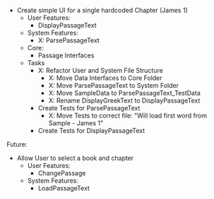 ﻿- Create simple UI for a single hardcoded Chapter (James 1)
	- User Features:
		- DisplayPassageText
	- System Features:
		- X: ParsePassageText
	- Core:
		- Passage Interfaces
	- Tasks
		- X: Refactor User and System File Structure
			- X: Move Data Interfaces to Core Folder
			- X: Move ParsePassageText to System Folder
			- X: Move SampleData to ParsePassageText_TestData
			- X: Rename DisplayGreekText to DisplayPassageText
		- Create Tests for ParsePassageText
			- X: Move Tests to correct file: "Will load first word from Sample - James 1"
		- Create Tests for DisplayPassageText


Future:
- Allow User to select a book and chapter
	- User Features:
		- ChangePassage
	- System Features:
		- LoadPassageText
